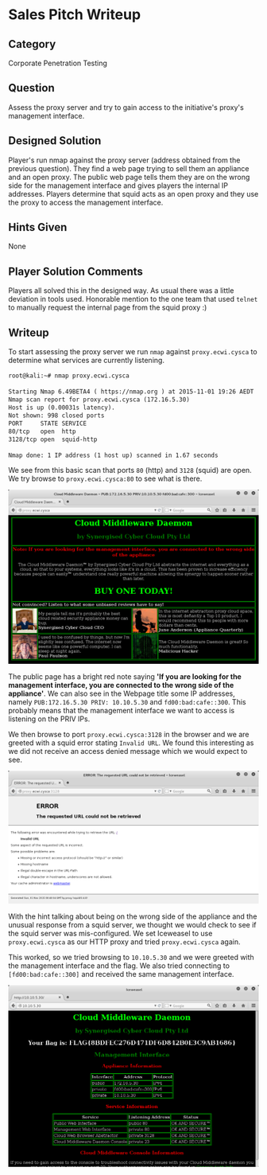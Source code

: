 Sales Pitch Writeup
===================
## Category
Corporate Penetration Testing

## Question
Assess the proxy server and try to gain access to the initiative's proxy's management interface.

## Designed Solution
Player's run nmap against the proxy server (address obtained from the previous question). They find a web page trying to sell them an appliance and an open proxy. The public web page tells them they are on the wrong side for the management interface and gives players the internal IP addresses. Players determine that squid acts as an open proxy and they use the proxy to access the management interface.

## Hints Given
None

## Player Solution Comments
Players all solved this in the designed way. As usual there was a little deviation in tools used. Honorable mention to the one team that used `telnet` to manually request the internal page from the squid proxy :)

## Writeup
To start assessing the proxy server we run `nmap` against `proxy.ecwi.cysca` to determine what services are currently listening.

```
root@kali:~# nmap proxy.ecwi.cysca

Starting Nmap 6.49BETA4 ( https://nmap.org ) at 2015-11-01 19:26 AEDT
Nmap scan report for proxy.ecwi.cysca (172.16.5.30)
Host is up (0.00031s latency).
Not shown: 998 closed ports
PORT     STATE SERVICE
80/tcp   open  http
3128/tcp open  squid-http

Nmap done: 1 IP address (1 host up) scanned in 1.67 seconds
```

We see from this basic scan that ports `80` (http) and `3128` (squid) are open. We try browse to `proxy.ecwi.cysca:80` to see what is there.

![Public Sales Page](screenshots/sales_page.png)

The public page has a bright red note saying **'If you are looking for the management interface, you are connected to the wrong side of the appliance'**. We can also see in the Webpage title some IP addresses, namely `PUB:172.16.5.30 PRIV: 10.10.5.30` and `fd00:bad:cafe::300`. This probably means that the management interface we want to access is listening on the PRIV IPs.

We then browse to port `proxy.ecwi.cysca:3128` in the browser and we are greeted with a squid error stating `Invalid URL`. We found this interesting as we did not receive an access denied message which we would expect to see.

![Squid Proxy Message](screenshots/squid_invalid_url.png)

With the hint talking about being on the wrong side of the appliance and the unusual response from a squid server, we thought we would check to see if the squid server was mis-configured. We set Iceweasel to use `proxy.ecwi.cysca` as our HTTP proxy and tried `proxy.ecwi.cysca` again.

This worked, so we tried browsing to `10.10.5.30` and we were greeted with the management interface and the flag. We also tried connecting to ``[fd00:bad:cafe::300]`` and received the same management interface.

![Management Interface](screenshots/management_interface.png)
